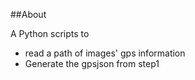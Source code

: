 ##About

A Python scripts to 

 - read a path of images' gps information 
 - Generate the gpsjson from step1